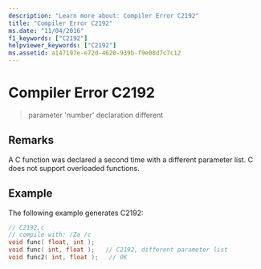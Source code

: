 ```yaml
---
description: "Learn more about: Compiler Error C2192"
title: "Compiler Error C2192"
ms.date: "11/04/2016"
f1_keywords: ["C2192"]
helpviewer_keywords: ["C2192"]
ms.assetid: a147197e-e72d-4620-939b-f9e08d7c7c12
---
```

# Compiler Error C2192

> parameter 'number' declaration different

## Remarks

A C function was declared a second time with a different parameter list. C does not support overloaded functions.

## Example

The following example generates C2192:

```c
// C2192.c
// compile with: /Za /c
void func( float, int );
void func( int, float );   // C2192, different parameter list
void func2( int, float );   // OK
```
